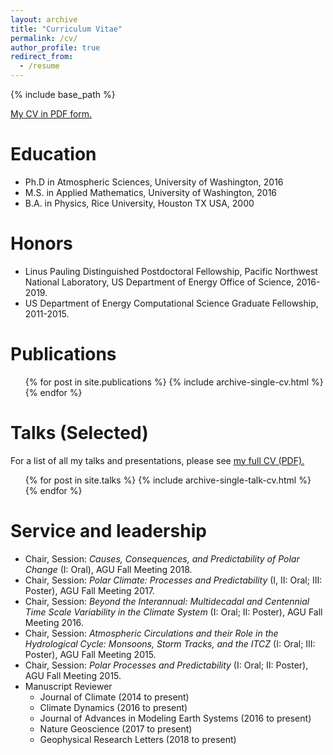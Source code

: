 ```yaml
---
layout: archive
title: "Curriculum Vitae"
permalink: /cv/
author_profile: true
redirect_from:
  - /resume
---
```


{% include base_path %}

[My CV in PDF form.](https://hansialice.github.io/files/Singh_CV_062019.pdf)

Education
======
* Ph.D in Atmospheric Sciences, University of Washington, 2016
* M.S. in Applied Mathematics, University of Washington, 2016
* B.A. in Physics, Rice University, Houston TX USA, 2000

Honors
======
* Linus Pauling Distinguished Postdoctoral Fellowship, Pacific Northwest National Laboratory, US Department of Energy Office of Science, 2016-2019.
* US Department of Energy Computational Science Graduate Fellowship, 2011-2015.

Publications
======
  <ul>{% for post in site.publications %}
    {% include archive-single-cv.html %}
  {% endfor %}</ul>
  
Talks (Selected)
======
For a list of all my talks and presentations, please see [my full CV (PDF).](https://hansialice.github.io/files/Singh_CV_062019.pdf)
  <ul>{% for post in site.talks %}
    {% include archive-single-talk-cv.html %}
  {% endfor %}</ul>
  
Service and leadership
======
* Chair, Session: <i>Causes, Consequences, and Predictability of Polar Change</i> (I: Oral), AGU Fall Meeting 2018.
* Chair, Session: <i>Polar Climate: Processes and Predictability</i> (I, II: Oral; III: Poster), AGU Fall Meeting 2017.
* Chair, Session: <i>Beyond the Interannual: Multidecadal and Centennial Time Scale Variability in the Climate System</i> (I: Oral; II: Poster), AGU Fall Meeting 2016.
* Chair, Session: <i>Atmospheric Circulations and their Role in the Hydrological Cycle: Monsoons, Storm Tracks, and the ITCZ</i> (I: Oral; III: Poster), AGU Fall Meeting 2015.
* Chair, Session: <i>Polar Processes and Predictability</i> (I: Oral; II: Poster), AGU Fall Meeting 2015.
* Manuscript Reviewer
  * Journal of Climate (2014 to present)
  * Climate Dynamics (2016 to present)
  * Journal of Advances in Modeling Earth Systems (2016 to present)
  * Nature Geoscience (2017 to present)
  * Geophysical Research Letters (2018 to present)
